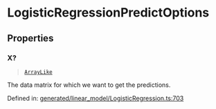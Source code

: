 # LogisticRegressionPredictOptions

## Properties

### X?

> [`ArrayLike`](../types/ArrayLike.md)

The data matrix for which we want to get the predictions.

Defined in:  [generated/linear\_model/LogisticRegression.ts:703](https://github.com/transitive-bullshit/scikit-learn-ts/blob/92ab806/packages/sklearn/src/generated/linear_model/LogisticRegression.ts#L703)
